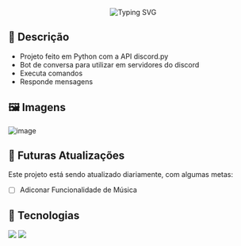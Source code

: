 <p align="center"
<a href="https://git.io/typing-svg"><img src="https://readme-typing-svg.herokuapp.com?font=&weight=600&size=26&pause=1000&color=DDDDDD&center=true&vCenter=true&random=false&width=550&height=75&lines=Discord+Bot" alt="Typing SVG" /></a>
</p>

## 📖 Descrição
* Projeto feito em Python com a API discord.py
* Bot de conversa para utilizar em servidores do discord
* Executa comandos
* Responde mensagens

## 🖼️ Imagens

![image](https://github.com/DilkerWinter/DiscordBot/assets/146080789/f7b96bec-71f7-4fa4-805f-9e9e32746833)


## 🚀 Futuras Atualizações

Este projeto está sendo atualizado diariamente, com algumas metas:

 - [ ] Adiconar Funcionalidade de Música


## 🤖 Tecnologias

<img src="https://img.shields.io/badge/Python-3776AB?style=for-the-badge&logo=python&logoColor=white"> <img src="https://img.shields.io/badge/Discord-7289DA?style=for-the-badge&logo=discord&logoColor=white">
